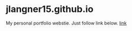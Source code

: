 # jlangner15.github.io
My personal portfolio webstie. Just follow link below.
[link](https://link-url-here.org)
